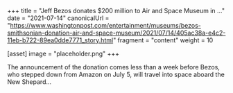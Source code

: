 +++
title = "Jeff Bezos donates $200 million to Air and Space Museum in ..."
date = "2021-07-14"
canonicalUrl = "https://www.washingtonpost.com/entertainment/museums/bezos-smithsonian-donation-air-and-space-museum/2021/07/14/405ac38a-e4c2-11eb-b722-89ea0dde7771_story.html"
fragment = "content"
weight = 10

[asset]
    image = "placeholder.png"
+++

The announcement of the donation comes less than a week before Bezos, who 
stepped down from Amazon on July 5, will travel into space aboard the New 
Shepard...
